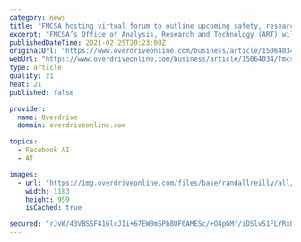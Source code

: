 ```yaml
---
category: news
title: "FMCSA hosting virtual forum to outline upcoming safety, research initiatives"
excerpt: "FMCSA’s Office of Analysis, Research and Technology (ART) will host a free virtual forum on March 10 highlighting its safety activities and priorities for the year. Also: Federal infrastructure spending dips;"
publishedDateTime: 2021-02-25T20:23:00Z
originalUrl: "https://www.overdriveonline.com/business/article/15064034/fmcsa-hosting-virtual-forum-to-outline-upcoming-safety-research-initiatives"
webUrl: "https://www.overdriveonline.com/business/article/15064034/fmcsa-hosting-virtual-forum-to-outline-upcoming-safety-research-initiatives"
type: article
quality: 21
heat: 21
published: false

provider:
  name: Overdrive
  domain: overdriveonline.com

topics:
  - Facebook AI
  - AI

images:
  - url: "https://img.overdriveonline.com/files/base/randallreilly/all/image/2021/02/My20LogiCam_Cameras2.6037cef6ec922.png?auto=format&fit=max&w=1200"
    width: 1183
    height: 959
    isCached: true

secured: "rJvW/43VBS5F41GlcJIi+67EW0mSPb8UF0AMESc/+O4pGMf/iDSlvS1FLYRxQkKxqnDDj/XZlkeyhRzRloHLu7V7lYvwuL44FImmWPuZYV0w8i7R6T0+9dY3PiHQ/er9GzQzAPmEyw3KsWZKjH6NIurPyRHhQNFEjIWnsqOMG6OH3x03RvZJlEOLS36HZJTQgOHzpzdHVtLPodydPmw7yah6KYQixixU63T3WW1nA+jhBoOlfxDn6xhxlvmhxahspcUzDuhz+ChsDWuA9L8haFKi4ghlHuII2eXHNaYmdMZblVVfzFVyPJkfgg8+UCB7FAUzIpwrh0uJ/XoTzvr77iydC1LmG7KRH1MI+E6yHwA=;hcythFvyyTJ6HY+yyfkeag=="
---
```


